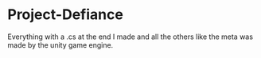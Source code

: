 # Project-Defiance

Everything with a .cs at the end I made and all the others like the meta was made by the unity game engine.
